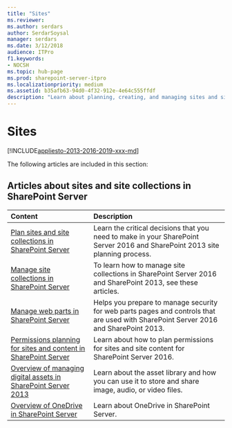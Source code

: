 ```yaml
---
title: "Sites"
ms.reviewer: 
ms.author: serdars
author: SerdarSoysal
manager: serdars
ms.date: 3/12/2018
audience: ITPro
f1.keywords:
- NOCSH
ms.topic: hub-page
ms.prod: sharepoint-server-itpro
ms.localizationpriority: medium
ms.assetid: b35afb63-94d0-4f32-912e-4e64c555ffdf
description: "Learn about planning, creating, and managing sites and site collections in SharePoint Server."
---
```


# Sites

[!INCLUDE[appliesto-2013-2016-2019-xxx-md](../includes/appliesto-2013-2016-2019-xxx-md.md)]
  
The following articles are included in this section:
  
## Articles about sites and site collections in SharePoint Server

|**Content**|**Description**|
|:-----|:-----|
|[Plan sites and site collections in SharePoint Server](plan-sites-and-site-collections.md) <br/> |Learn the critical decisions that you need to make in your SharePoint Server 2016 and SharePoint 2013 site planning process.  <br/> |
|[Manage site collections in SharePoint Server](manage-site-collections.md) <br/> |To learn how to manage site collections in SharePoint Server 2016 and SharePoint 2013, see these articles.  <br/> |
|[Manage web parts in SharePoint Server](manage-web-parts.md) <br/> |Helps you prepare to manage security for web parts pages and controls that are used with SharePoint Server 2016 and SharePoint 2013.  <br/> |
|[Permissions planning for sites and content in SharePoint Server](permissions-planning-for-sites-and-content.md) <br/> |Learn about how to plan permissions for sites and site content for SharePoint Server 2016.  <br/> |
|[Overview of managing digital assets in SharePoint Server 2013](managing-digital-assets-overview.md) <br/> | Learn about the asset library and how you can use it to store and share image, audio, or video files.  <br/> |
|[Overview of OneDrive in SharePoint Server](onedrive-for-business-overview.md) <br/> |Learn about OneDrive in SharePoint Server.  <br/> |
   

